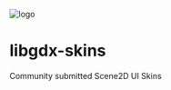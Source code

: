 ![logo](http://libgdx.badlogicgames.com/img/logo.png)

# libgdx-skins
Community submitted Scene2D UI Skins
